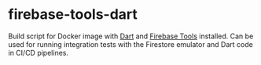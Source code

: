 # firebase-tools-dart

Build script for Docker image with [Dart](https://dart.dev/) and [Firebase Tools](https://firebase.google.com/docs/cli) installed.
Can be used for running integration tests with the Firestore emulator and Dart code in CI/CD pipelines.